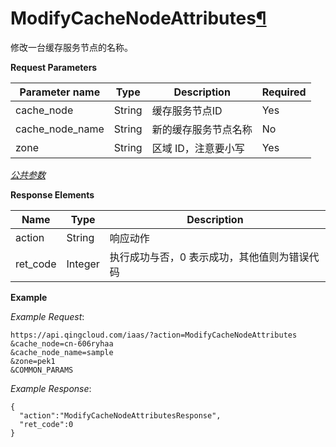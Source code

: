 ---
---

# ModifyCacheNodeAttributes[¶](#modifycachenodeattributes "永久链接至标题")

修改一台缓存服务节点的名称。

**Request Parameters**

| Parameter name | Type | Description | Required |
| --- | --- | --- | --- |
| cache_node | String | 缓存服务节点ID | Yes |
| cache_node_name | String | 新的缓存服务节点名称 | No |
| zone | String | 区域 ID，注意要小写 | Yes |

[_公共参数_](../../common/parameters.html#api-common-parameters)

**Response Elements**

| Name | Type | Description |
| --- | --- | --- |
| action | String | 响应动作 |
| ret_code | Integer | 执行成功与否，0 表示成功，其他值则为错误代码 |

**Example**

_Example Request_:

```
https://api.qingcloud.com/iaas/?action=ModifyCacheNodeAttributes
&cache_node=cn-606ryhaa
&cache_node_name=sample
&zone=pek1
&COMMON_PARAMS
```

_Example Response_:

```
{
  "action":"ModifyCacheNodeAttributesResponse",
  "ret_code":0
}
```
